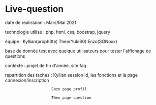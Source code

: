 # Live-question
date de realistaion : Mars/Mai 2021

technologie utilisé : php, html, css, boostrap, jquery  

équipe : Kyllian(prxph3te) Theo(Yuki60) Enzo(SGNoxx) 

base de donnée test avec quelque utilisateurs pour tester l'affichage de questions 

contexte : projet de fin d'année, site faq 

repartition des taches : Kyllian session id, les fonctions et la page connexion/inscription

                         Enzo page profil
                         
                         Theo page question



